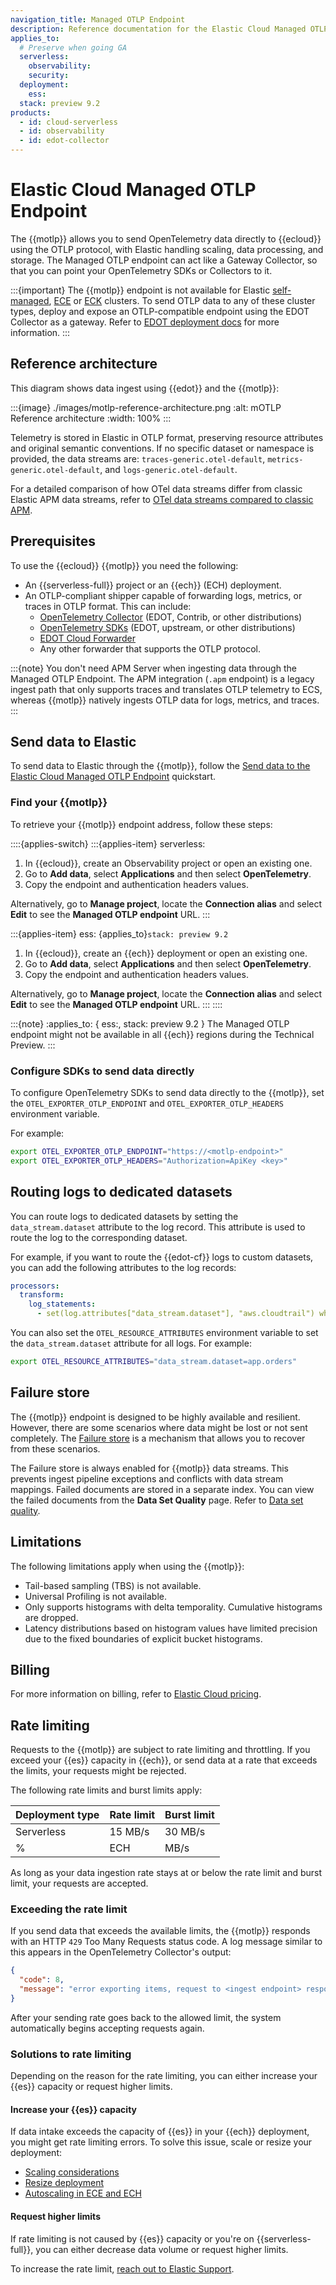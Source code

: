 ```yaml
---
navigation_title: Managed OTLP Endpoint
description: Reference documentation for the Elastic Cloud Managed OTLP Endpoint.
applies_to:
  # Preserve when going GA  
  serverless:
    observability:
    security:
  deployment:
    ess:
  stack: preview 9.2
products:
  - id: cloud-serverless
  - id: observability
  - id: edot-collector
---
```


# Elastic Cloud Managed OTLP Endpoint

The {{motlp}} allows you to send OpenTelemetry data directly to {{ecloud}} using the OTLP protocol, with Elastic handling scaling, data processing, and storage. The Managed OTLP endpoint can act like a Gateway Collector, so that you can point your OpenTelemetry SDKs or Collectors to it.

:::{important}
The {{motlp}} endpoint is not available for Elastic [self-managed](docs-content://deploy-manage/deploy/self-managed.md), [ECE](docs-content://deploy-manage/deploy/cloud-enterprise.md) or [ECK](docs-content://deploy-manage/deploy/cloud-on-k8s.md) clusters. To send OTLP data to any of these cluster types, deploy and expose an OTLP-compatible endpoint using the EDOT Collector as a gateway. Refer to [EDOT deployment docs](elastic-agent://reference/edot-collector/modes.md#edot-collector-as-gateway) for more information.
:::

## Reference architecture

This diagram shows data ingest using {{edot}} and the {{motlp}}:

:::{image} ./images/motlp-reference-architecture.png
:alt: mOTLP Reference architecture
:width: 100%
:::

Telemetry is stored in Elastic in OTLP format, preserving resource attributes and original semantic conventions. If no specific dataset or namespace is provided, the data streams are: `traces-generic.otel-default`, `metrics-generic.otel-default`, and `logs-generic.otel-default`.

For a detailed comparison of how OTel data streams differ from classic Elastic APM data streams, refer to [OTel data streams compared to classic APM](./compatibility/data-streams.md).

## Prerequisites

To use the {{ecloud}} {{motlp}} you need the following:

- An {{serverless-full}} project or an {{ech}} (ECH) deployment.
- An OTLP-compliant shipper capable of forwarding logs, metrics, or traces in OTLP format. This can include:
  - [OpenTelemetry Collector](elastic-agent://reference/edot-collector/index.md) (EDOT, Contrib, or other distributions)
  - [OpenTelemetry SDKs](/reference/edot-sdks/index.md) (EDOT, upstream, or other distributions)
  - [EDOT Cloud Forwarder](/reference/edot-cloud-forwarder/index.md)
  - Any other forwarder that supports the OTLP protocol.

:::{note}
You don't need APM Server when ingesting data through the Managed OTLP Endpoint. The APM integration (`.apm` endpoint) is a legacy ingest path that only supports traces and translates OTLP telemetry to ECS, whereas {{motlp}} natively ingests OTLP data for logs, metrics, and traces.
:::

## Send data to Elastic

To send data to Elastic through the {{motlp}}, follow the [Send data to the Elastic Cloud Managed OTLP Endpoint](docs-content://solutions/observability/get-started/quickstart-elastic-cloud-otel-endpoint.md) quickstart.

### Find your {{motlp}}

To retrieve your {{motlp}} endpoint address, follow these steps:

::::{applies-switch}
:::{applies-item} serverless:
1. In {{ecloud}}, create an Observability project or open an existing one.
2. Go to **Add data**, select **Applications** and then select **OpenTelemetry**.
3. Copy the endpoint and authentication headers values.

Alternatively, go to **Manage project**, locate the **Connection alias** and select **Edit** to see the **Managed OTLP endpoint** URL.
:::

:::{applies-item} ess:
{applies_to}`stack: preview 9.2`
1. In {{ecloud}}, create an {{ech}} deployment or open an existing one.
2. Go to **Add data**, select **Applications** and then select **OpenTelemetry**.
3. Copy the endpoint and authentication headers values.

Alternatively, go to **Manage project**, locate the **Connection alias** and select **Edit** to see the **Managed OTLP endpoint** URL.
:::
::::

:::{note}
:applies_to: { ess:, stack: preview 9.2 }
The Managed OTLP endpoint might not be available in all {{ech}} regions during the Technical Preview.
:::

### Configure SDKs to send data directly

To configure OpenTelemetry SDKs to send data directly to the {{motlp}}, set the `OTEL_EXPORTER_OTLP_ENDPOINT` and `OTEL_EXPORTER_OTLP_HEADERS` environment variable.

For example:

```bash
export OTEL_EXPORTER_OTLP_ENDPOINT="https://<motlp-endpoint>"
export OTEL_EXPORTER_OTLP_HEADERS="Authorization=ApiKey <key>"
```

## Routing logs to dedicated datasets

You can route logs to dedicated datasets by setting the `data_stream.dataset` attribute to the log record. This attribute is used to route the log to the corresponding dataset.

For example, if you want to route the {{edot-cf}} logs to custom datasets, you can add the following attributes to the log records:

```yaml
processors:
  transform:
    log_statements:
      - set(log.attributes["data_stream.dataset"], "aws.cloudtrail") where log.attributes["aws.cloudtrail.event_id"] != nil
```

You can also set the `OTEL_RESOURCE_ATTRIBUTES` environment variable to set the `data_stream.dataset` attribute for all logs. For example:

```bash
export OTEL_RESOURCE_ATTRIBUTES="data_stream.dataset=app.orders"
```

## Failure store

The {{motlp}} endpoint is designed to be highly available and resilient. However, there are some scenarios where data might be lost or not sent completely. The [Failure store](docs-content://manage-data/data-store/data-streams/failure-store.md) is a mechanism that allows you to recover from these scenarios.

The Failure store is always enabled for {{motlp}} data streams. This prevents ingest pipeline exceptions and conflicts with data stream mappings. Failed documents are stored in a separate index. You can view the failed documents from the **Data Set Quality** page. Refer to [Data set quality](docs-content://solutions/observability/data-set-quality-monitoring.md).

## Limitations

The following limitations apply when using the {{motlp}}:

* Tail-based sampling (TBS) is not available.
* Universal Profiling is not available.
* Only supports histograms with delta temporality. Cumulative histograms are dropped.
* Latency distributions based on histogram values have limited precision due to the fixed boundaries of explicit bucket histograms.

## Billing

For more information on billing, refer to [Elastic Cloud pricing](https://www.elastic.co/pricing/serverless-observability).

## Rate limiting

Requests to the {{motlp}} are subject to rate limiting and throttling. If you exceed your {{es}} capacity in {{ech}}, or send data at a rate that exceeds the limits, your requests might be rejected.

The following rate limits and burst limits apply:

| Deployment type | Rate limit | Burst limit |
|----------------|------------|-------------|
| Serverless | 15 MB/s | 30 MB/s |
% | ECH | MB/s | MB/s |

As long as your data ingestion rate stays at or below the rate limit and burst limit, your requests are accepted.

### Exceeding the rate limit

If you send data that exceeds the available limits, the {{motlp}} responds with an HTTP `429` Too Many Requests status code. A log message similar to this appears in the OpenTelemetry Collector's output:

```json
{
  "code": 8,
  "message": "error exporting items, request to <ingest endpoint> responded with HTTP Status Code 429"
}
```

After your sending rate goes back to the allowed limit, the system automatically begins accepting requests again.

### Solutions to rate limiting

Depending on the reason for the rate limiting, you can either increase your {{es}} capacity or request higher limits.

#### Increase your {{es}} capacity

If data intake exceeds the capacity of {{es}} in your {{ech}} deployment, you might get rate limiting errors. To solve this issue, scale or resize your deployment:

- [Scaling considerations](docs-content://deploy-manage/production-guidance/scaling-considerations.md)
- [Resize deployment](docs-content://deploy-manage/deploy/cloud-enterprise/resize-deployment.md)
- [Autoscaling in ECE and ECH](docs-content://deploy-manage/autoscaling/autoscaling-in-ece-and-ech.md)

#### Request higher limits

If rate limiting is not caused by {{es}} capacity or you're on {{serverless-full}}, you can either decrease data volume or request higher limits.

To increase the rate limit, [reach out to Elastic Support](docs-content://troubleshoot/ingest/opentelemetry/contact-support.md).
